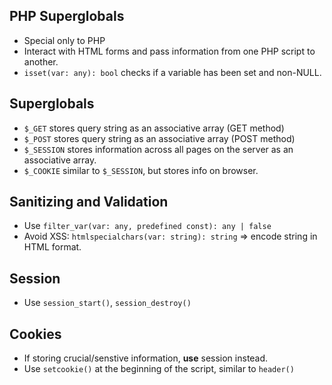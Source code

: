 ## PHP Superglobals
- Special only to PHP
- Interact with HTML forms and pass information from
one PHP script to another.
- `isset(var: any): bool` checks if a variable has been
set and non-NULL.
## Superglobals
- `$_GET` stores query string as an associative array (GET method)
- `$_POST` stores query string as an associative array (POST method)
- `$_SESSION` stores information across all pages on the server as an
associative array.
- `$_COOKIE` similar to `$_SESSION`, but stores info on browser.
## Sanitizing and Validation
- Use `filter_var(var: any, predefined const): any | false`
- Avoid XSS: `htmlspecialchars(var: string): string` => encode string
in HTML format.
## Session
- Use `session_start()`, `session_destroy()`
## Cookies
- If storing crucial/senstive information, **use** session instead.
- Use `setcookie()` at the beginning of the script, similar to
`header()`
